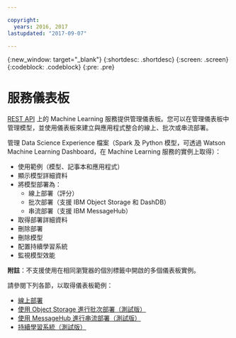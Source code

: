 ```yaml
---

copyright:
  years: 2016, 2017
lastupdated: "2017-09-07"

---
```


{:new_window: target="_blank"}
{:shortdesc: .shortdesc}
{:screen: .screen}
{:codeblock: .codeblock}
{:pre: .pre}

# 服務儀表板


[REST API](https://watson-ml-api.mybluemix.net/) 上的 Machine Learning 服務提供管理儀表板。您可以在管理儀表板中管理模型，並使用儀表板來建立與應用程式整合的線上、批次或串流部署。

管理 Data Science Experience 檔案（Spark 及 Python 模型，可透過 Watson Machine Learning Dashboard，在 Machine Learning 服務的實例上取得）：

*  使用範例（模型、記事本和應用程式）
*  顯示模型詳細資料
*  將模型部署為：
   *  線上部署（評分）
   *  批次部署（支援 IBM Object Storage 和 DashDB）
   *  串流部署（支援 IBM MessageHub）
*  取得部署詳細資料
*  刪除部署
*  刪除模型
*  配置持續學習系統
*  監視模型效能

**附註**：不支援使用在相同瀏覽器的個別標籤中開啟的多個儀表板實例。

請參閱下列各節，以取得儀表板範例：

*  [線上部署](pm_service_ui_spark_online.html)
*  [使用 Object Storage 進行批次部署（測試版）](pm_service_ui_spark_batch.html)
*  [使用 MessageHub 進行串流部署（測試版）](pm_service_ui_spark_streaming.html)
*  [持續學習系統（測試版）](pm_service_ui_spark_learning_system.html)
